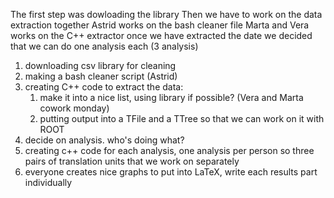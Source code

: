 The first step was dowloading the library
Then we have to work on the data extraction together
Astrid works on the bash cleaner file
Marta and Vera works on the C++ extractor
once we have extracted the date we decided that we can do one analysis each (3 analysis)

1. downloading csv library for cleaning 
2. making a bash cleaner script (Astrid)
3. creating C++ code to extract the data:
    1) make it into a nice list, using library if possible? (Vera and Marta cowork monday)
    2) putting output into a TFile and a TTree so that we can work on it with ROOT
4. decide on analysis. who's doing what?
5. creating c++ code for each analysis, one analysis per person so three pairs of translation units that we work on separately
5. everyone creates nice graphs to put into LaTeX, write each results part individually